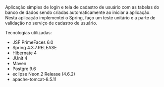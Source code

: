 Aplicação simples de login e tela de cadastro de usuário com as tabelas do banco de dados sendo criadas automaticamente ao iniciar a aplicação. Nesta aplicação implementei o Spring, faço um teste unitário e a parte de validação no serviço de cadastro de usuário.

Tecnologias utilizadas:

- JSF PrimeFaces 6.0
- Spring 4.3.7.RELEASE
- Hibernate 4
- JUnit 4
- Maven
- Postgre 9.6
- eclipse Neon.2 Release (4.6.2)
- apache-tomcat-8.5.11

